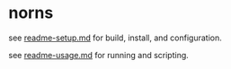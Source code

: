# norns

see [readme-setup.md](readme-setup.md) for build, install, and configuration.

see [readme-usage.md](readme-usage.md) for running and scripting.
